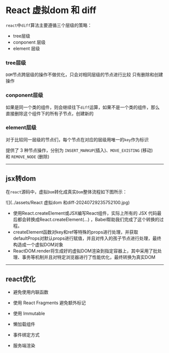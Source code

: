 # React 虚拟dom 和 diff

`react`中`diff`算法主要遵循三个层级的策略：

- tree层级
- conponent 层级
- element 层级

### tree层级

`DOM`节点跨层级的操作不做优化，只会对相同层级的节点进行比较
只有删除和创建操作

### conponent层级

如果是同一个类的组件，则会继续往下`diff`运算，如果不是一个类的组件，那么直接删除这个组件下的所有子节点，创建新的

### element层级

对于比较同一层级的节点们，每个节点在对应的层级用唯一的`key`作为标识

提供了 3 种节点操作，分别为 `INSERT_MARKUP`(插入)、`MOVE_EXISTING` (移动)和 `REMOVE_NODE` (删除)


--- 
## jsx转dom
在`react`源码中，虚拟`Dom`转化成真实`Dom`整体流程如下图所示：

![](../assets/React 虚拟dom 和diff-20240729235752100.jpg)

- 使用React.createElement或JSX编写React组件，实际上所有的 JSX 代码最后都会转换成React.createElement(...) ，Babel帮助我们完成了这个转换的过程。
- createElement函数对key和ref等特殊的props进行处理，并获取defaultProps对默认props进行赋值，并且对传入的孩子节点进行处理，最终构造成一个虚拟DOM对象
- ReactDOM.render将生成好的虚拟DOM渲染到指定容器上，其中采用了批处理、事务等机制并且对特定浏览器进行了性能优化，最终转换为真实DOM


---

## react优化

- 避免使用内联函数
    
- 使用 React Fragments 避免额外标记
    
- 使用 Immutable
    
- 懒加载组件
    
- 事件绑定方式
    
- 服务端渲染